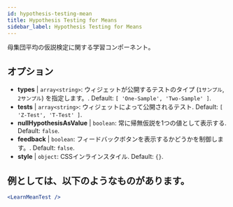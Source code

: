 ```yaml
---
id: hypothesis-testing-mean
title: Hypothesis Testing for Means
sidebar_label: Hypothesis Testing for Means
---
```


母集団平均の仮説検定に関する学習コンポーネント。

## オプション

* __types__ | `array<string>`: ウィジェットが公開するテストのタイプ (`1サンプル`, `2サンプル`) を指定します。. Default: `[
  'One-Sample',
  'Two-Sample'
]`.
* __tests__ | `array<string>`: ウィジェットによって公開されるテスト. Default: `[
  'Z-Test',
  'T-Test'
]`.
* __nullHypothesisAsValue__ | `boolean`: 常に帰無仮説を1つの値として表示する. Default: `false`.
* __feedback__ | `boolean`: フィードバックボタンを表示するかどうかを制御します。. Default: `false`.
* __style__ | `object`: CSSインラインスタイル. Default: `{}`.


## 例としては、以下のようなものがあります。

```jsx live
<LearnMeanTest />
```

